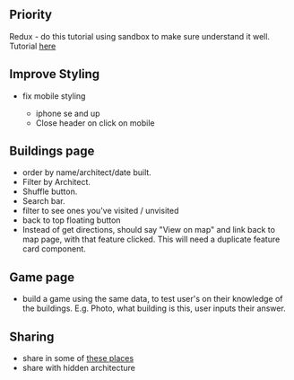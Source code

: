 ## Priority

Redux - do this tutorial using sandbox to make sure understand it well. Tutorial [here](https://daveceddia.com/redux-tutorial/)

## Improve Styling

- fix mobile styling

  - iphone se and up
  - Close header on click on mobile

## Buildings page

- order by name/architect/date built.
- Filter by Architect.
- Shuffle button.
- Search bar.
- filter to see ones you've visited / unvisited
- back to top floating button
- Instead of get directions, should say "View on map" and link back to map page, with that feature clicked. This will need a duplicate feature card component.

## Game page

- build a game using the same data, to test user's on their knowledge of the buildings. E.g. Photo, what building is this, user inputs their answer.

## Sharing

- share in some of [these places](https://github.com/KingMenes/awesome-launch)
- share with hidden architecture
